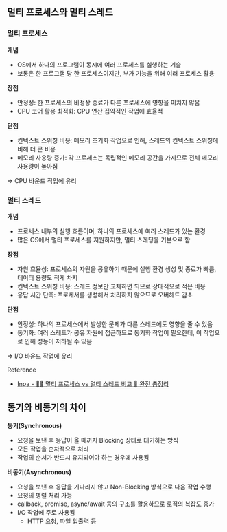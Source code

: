 ## 멀티 프로세스와 멀티 스레드

### 멀티 프로세스

**개념**

- OS에서 하나의 프로그램이 동시에 여러 프로세스를 실행하는 기술
- 보통은 한 프로그램 당 한 프로세스이지만, 부가 기능을 위해 여러 프로세스 활용

**장점**

- 안정성: 한 프로세스의 비정상 종료가 다른 프로세스에 영향을 미치지 않음
- CPU 코어 활용 최적화: CPU 연산 집약적인 작업에 효율적

**단점**

- 컨텍스트 스위칭 비용: 메모리 초기화 작업으로 인해, 스레드의 컨텍스트 스위칭에 비해 더 큰 비용
- 메모리 사용량 증가: 각 프로세스는 독립적인 메모리 공간을 가지므로 전체 메모리 사용량이 높아짐

⇒ CPU 바운드 작업에 유리

### 멀티 스레드

**개념**

- 프로세스 내부의 실행 흐름이며, 하나의 프로세스에 여러 스레드가 있는 환경
- 많은 OS에서 멀티 프로세스를 지원하지만, 멀티 스레딩을 기본으로 함

**장점**

- 자원 효율성: 프로세스의 자원을 공유하기 때문에 실행 환경 생성 및 종료가 빠름, 데이터 용량도 적게 차지
- 컨텍스트 스위칭 비용: 스레드 정보만 교체하면 되므로 상대적으로 적은 비용
- 응답 시간 단축: 프로세서를 생성해서 처리하지 않으므로 오버헤드 감소

**단점**

- 안정성: 하나의 프로세스에서 발생한 문제가 다른 스레드에도 영향을 줄 수 있음
- 동기화: 여러 스레드가 공유 자원에 접근하므로 동기화 작업이 필요한데, 이 작업으로 인해 성능이 저하될 수 있음

⇒ I/O 바운드 작업에 유리

Reference

- [Inpa - 👩‍💻 멀티 프로세스 vs 멀티 스레드 비교 💯 완전 총정리](https://inpa.tistory.com/entry/👩‍💻-multi-process-multi-thread)

## 동기와 비동기의 차이

**동기(Synchronous)**

- 요청을 보낸 후 응답이 올 때까지 Blocking 상태로 대기하는 방식
- 모든 작업을 순차적으로 처리
- 작업의 순서가 반드시 유지되어야 하는 경우에 사용됨

**비동기(Asynchronous)**

- 요청을 보낸 후 응답을 기다리지 않고 Non-Blocking 방식으로 다음 작업 수행
- 요청의 병렬 처리 가능
- callback, promise, async/await 등의 구조를 활용하므로 로직의 복잡도 증가
- I/O 작업에 주로 사용됨
  - HTTP 요청, 파일 입출력 등
